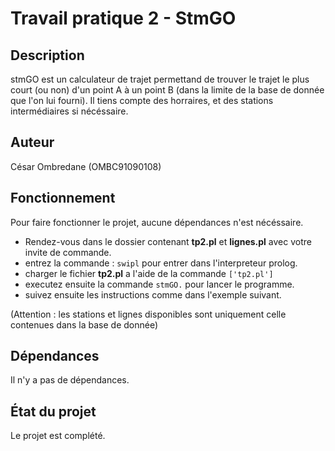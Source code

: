 # Travail pratique 2 - StmGO

## Description

stmGO est un calculateur de trajet permettand de trouver le trajet le plus court (ou non) 
d'un point A à un point B (dans la limite de la base de donnée que l'on lui fourni).
Il tiens compte des horraires, et des stations intermédiaires si nécéssaire.

## Auteur

César Ombredane (OMBC91090108)

## Fonctionnement

Pour faire fonctionner le projet, aucune dépendances n'est nécéssaire.

- Rendez-vous dans le dossier contenant **tp2.pl** et **lignes.pl** avec votre invite de commande.
- entrez la commande : ``` swipl ``` pour entrer dans l'interpreteur prolog.
- charger le fichier **tp2.pl** a l'aide de la commande ``` ['tp2.pl'] ```
- executez ensuite la commande ``` stmGO. ``` pour lancer le programme.
- suivez ensuite les instructions comme dans l'exemple suivant.

(Attention : les stations et lignes disponibles sont uniquement celle contenues dans la base de donnée)

## Dépendances

Il n'y a pas de dépendances.

## État du projet

Le projet est complété.
